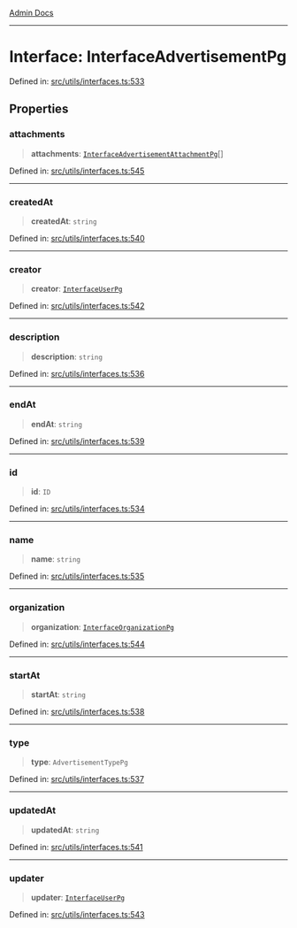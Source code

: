 [Admin Docs](/)

***

# Interface: InterfaceAdvertisementPg

Defined in: [src/utils/interfaces.ts:533](https://github.com/PalisadoesFoundation/talawa-admin/blob/main/src/utils/interfaces.ts#L533)

## Properties

### attachments

> **attachments**: [`InterfaceAdvertisementAttachmentPg`](utils\interfaces\README\interfaces\InterfaceAdvertisementAttachmentPg.md)[]

Defined in: [src/utils/interfaces.ts:545](https://github.com/PalisadoesFoundation/talawa-admin/blob/main/src/utils/interfaces.ts#L545)

***

### createdAt

> **createdAt**: `string`

Defined in: [src/utils/interfaces.ts:540](https://github.com/PalisadoesFoundation/talawa-admin/blob/main/src/utils/interfaces.ts#L540)

***

### creator

> **creator**: [`InterfaceUserPg`](utils\interfaces\README\interfaces\InterfaceUserPg.md)

Defined in: [src/utils/interfaces.ts:542](https://github.com/PalisadoesFoundation/talawa-admin/blob/main/src/utils/interfaces.ts#L542)

***

### description

> **description**: `string`

Defined in: [src/utils/interfaces.ts:536](https://github.com/PalisadoesFoundation/talawa-admin/blob/main/src/utils/interfaces.ts#L536)

***

### endAt

> **endAt**: `string`

Defined in: [src/utils/interfaces.ts:539](https://github.com/PalisadoesFoundation/talawa-admin/blob/main/src/utils/interfaces.ts#L539)

***

### id

> **id**: `ID`

Defined in: [src/utils/interfaces.ts:534](https://github.com/PalisadoesFoundation/talawa-admin/blob/main/src/utils/interfaces.ts#L534)

***

### name

> **name**: `string`

Defined in: [src/utils/interfaces.ts:535](https://github.com/PalisadoesFoundation/talawa-admin/blob/main/src/utils/interfaces.ts#L535)

***

### organization

> **organization**: [`InterfaceOrganizationPg`](utils\interfaces\README\interfaces\InterfaceOrganizationPg.md)

Defined in: [src/utils/interfaces.ts:544](https://github.com/PalisadoesFoundation/talawa-admin/blob/main/src/utils/interfaces.ts#L544)

***

### startAt

> **startAt**: `string`

Defined in: [src/utils/interfaces.ts:538](https://github.com/PalisadoesFoundation/talawa-admin/blob/main/src/utils/interfaces.ts#L538)

***

### type

> **type**: `AdvertisementTypePg`

Defined in: [src/utils/interfaces.ts:537](https://github.com/PalisadoesFoundation/talawa-admin/blob/main/src/utils/interfaces.ts#L537)

***

### updatedAt

> **updatedAt**: `string`

Defined in: [src/utils/interfaces.ts:541](https://github.com/PalisadoesFoundation/talawa-admin/blob/main/src/utils/interfaces.ts#L541)

***

### updater

> **updater**: [`InterfaceUserPg`](utils\interfaces\README\interfaces\InterfaceUserPg.md)

Defined in: [src/utils/interfaces.ts:543](https://github.com/PalisadoesFoundation/talawa-admin/blob/main/src/utils/interfaces.ts#L543)
